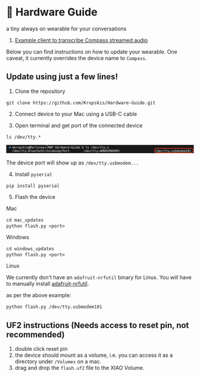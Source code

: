 # 🧭 Hardware Guide

a tiny always on wearable for your conversations

1. [Example client to transcribe Compass streamed audio](https://github.com/Krupskis/Hardware-Guide/tree/main/guide)

Below you can find instructions on how to update your wearable. One caveat, it currently overrides the device name to `Compass`.

## Update using just a few lines!

1. Clone the repository

```
git clone https://github.com/Krupskis/Hardware-Guide.git
```

2. Connect device to your Mac using a USB-C cable

3. Open terminal and get port of the connected device

```
ls /dev/tty.*
```

![Serial devices list](/images/macport.png)

The device port will show up as `/dev/tty.usbmodem...`

4. Install `pyserial`

```
pip install pyserial
```

5. Flash the device

Mac

```
cd mac_updates
python flash.py <port>
```

Windows

```
cd windows_updates
python flash.py <port>
```

Linux

We currently don't have an `adafruit-nrfutil` binary for Linux.
You will have to manually install [adafruit-nrfutil](https://github.com/adafruit/Adafruit_nRF52_nrfutil).

as per the above example:

```
python flash.py /dev/tty.usbmodem101
```

## UF2 instructions (Needs access to reset pin, not recommended)

1. double click reset pin
2. the device should mount as a volume, i.e. you can access it as a directory under `/Volumes` on a mac.
3. drag and drop the `flash.uf2` file to the XIAO Volume.

